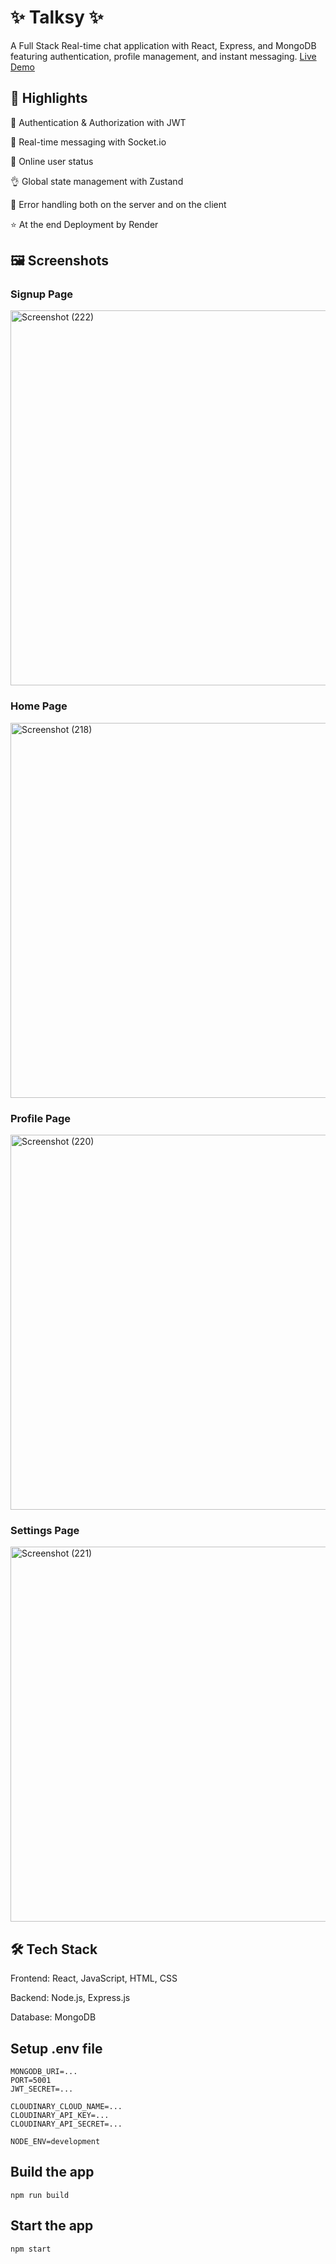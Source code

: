 # ✨ Talksy ✨
A Full Stack Real-time chat application with React, Express, and MongoDB featuring authentication, profile management, and instant messaging.
[Live Demo](https://talksy-z6ya.onrender.com)

## 🚀 Highlights

🎃 Authentication & Authorization with JWT

👾 Real-time messaging with Socket.io

🚀 Online user status

👌 Global state management with Zustand

🐞 Error handling both on the server and on the client

⭐ At the end Deployment by Render

## 🖼 Screenshots

### Signup Page
<img width="800" height="600" alt="Screenshot (222)" src="https://github.com/user-attachments/assets/488e7065-c518-45ae-8267-0309e062bb45" />

### Home Page
<img width="800" height="600" alt="Screenshot (218)" src="https://github.com/user-attachments/assets/adf9bd21-e0d8-45e8-8dc4-117c471470c4" />

### Profile Page
<img width="800" height="600" alt="Screenshot (220)" src="https://github.com/user-attachments/assets/6542e1d6-b89f-4fde-94ec-373c08729d7b" />

### Settings Page
<img width="800" height="600" alt="Screenshot (221)" src="https://github.com/user-attachments/assets/c0b60b30-396b-4b06-8f41-707773e75844" />

## 🛠 Tech Stack

Frontend: React, JavaScript, HTML, CSS

Backend: Node.js, Express.js

Database: MongoDB

## Setup .env file
```
MONGODB_URI=...
PORT=5001
JWT_SECRET=...

CLOUDINARY_CLOUD_NAME=...
CLOUDINARY_API_KEY=...
CLOUDINARY_API_SECRET=...

NODE_ENV=development
```

## Build the app
```
npm run build
```

## Start the app
```
npm start
```

